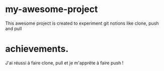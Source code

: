 # my-awesome-project

This awesome project is created to experiment git notions like clone, push and pull

# achievements.

J'ai réussi à faire clone, pull et je m'apprête à faire push !
